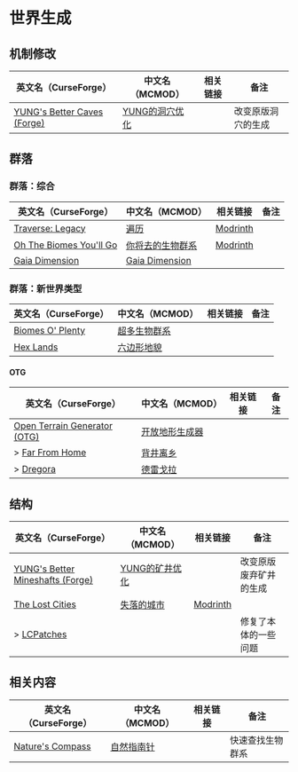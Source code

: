 # 世界生成

## 机制修改

| 英文名（CurseForge）                                                                           | 中文名（MCMOD）                                        | 相关链接 | 备注               |
| ---------------------------------------------------------------------------------------------- | ------------------------------------------------------ | -------- | ------------------ |
| [YUNG's Better Caves (Forge)](https://www.curseforge.com/minecraft/mc-mods/yungs-better-caves) | [YUNG的洞穴优化](https://www.mcmod.cn/class/1981.html) |          | 改变原版洞穴的生成 |

## 群落

### 群落：综合

| 英文名（CurseForge）                                                                           | 中文名（MCMOD）                                          | 相关链接                                             | 备注 |
| ---------------------------------------------------------------------------------------------- | -------------------------------------------------------- | ---------------------------------------------------- | ---- |
| [Traverse: Legacy](https://www.curseforge.com/minecraft/mc-mods/traverse-reforged)             | [遍历](https://www.mcmod.cn/class/1416.html)             | [Modrinth](https://modrinth.com/mod/traverse-legacy) |      |
| [Oh The Biomes You'll Go](https://www.curseforge.com/minecraft/mc-mods/oh-the-biomes-youll-go) | [你将去的生物群系](https://www.mcmod.cn/class/1618.html) | [Modrinth](https://modrinth.com/mod/biomesyougo)     |      |
| [Gaia Dimension](https://www.curseforge.com/minecraft/mc-mods/gaia-dimension)                  | [Gaia Dimension](https://www.mcmod.cn/class/5227.html)   |                                                      |      |

### 群落：新世界类型

| 英文名（CurseForge）                                                             | 中文名（MCMOD）                                     | 相关链接 | 备注 |
| -------------------------------------------------------------------------------- | --------------------------------------------------- | -------- | ---- |
| [Biomes O' Plenty](https://www.curseforge.com/minecraft/mc-mods/biomes-o-plenty) | [超多生物群系](https://www.mcmod.cn/class/108.html) |          |      |
| [Hex Lands](https://www.curseforge.com/minecraft/mc-mods/hex-lands)              | [六边形地貌](https://www.mcmod.cn/class/4622.html)  |          |      |

#### OTG

| 英文名（CurseForge）                                                                                | 中文名（MCMOD）                                        | 相关链接 | 备注 |
| --------------------------------------------------------------------------------------------------- | ------------------------------------------------------ | -------- | ---- |
| [Open Terrain Generator (OTG)](https://www.curseforge.com/minecraft/mc-mods/open-terrain-generator) | [开放地形生成器](https://www.mcmod.cn/class/1397.html) |          |      |
| > [Far From Home](https://www.curseforge.com/minecraft/mc-mods/far-from-home)                       | [背井离乡](https://www.mcmod.cn/class/1648.html)       |          |      |
| > [Dregora](https://www.curseforge.com/minecraft/mc-mods/dregora)                                   | [德雷戈拉](https://www.mcmod.cn/class/3462.html)       |          |      |

## 结构

| 英文名（CurseForge）                                                                                           | 中文名（MCMOD）                                        | 相关链接                                             | 备注                   |
| -------------------------------------------------------------------------------------------------------------- | ------------------------------------------------------ | ---------------------------------------------------- | ---------------------- |
| [YUNG's Better Mineshafts (Forge)](https://www.curseforge.com/minecraft/mc-mods/yungs-better-mineshafts-forge) | [YUNG的矿井优化](https://www.mcmod.cn/class/2788.html) |                                                      | 改变原版废弃矿井的生成 |
| [The Lost Cities](https://www.curseforge.com/minecraft/mc-mods/the-lost-cities)                                | [失落的城市](https://www.mcmod.cn/class/1295.html)     | [Modrinth](https://modrinth.com/mod/the-lost-cities) |                        |
| > [LCPatches](https://www.curseforge.com/minecraft/mc-mods/lcpatches)                                          |                                                        |                                                      | 修复了本体的一些问题   |

## 相关内容

| 英文名（CurseForge）                                                             | 中文名（MCMOD）                                   | 相关链接 | 备注             |
| -------------------------------------------------------------------------------- | ------------------------------------------------- | -------- | ---------------- |
| [Nature's Compass](https://www.curseforge.com/minecraft/mc-mods/natures-compass) | [自然指南针](https://www.mcmod.cn/class/754.html) |          | 快速查找生物群系 |
